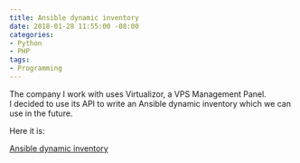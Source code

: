 ```yaml
---
title: Ansible dynamic inventory
date: 2018-01-28 11:55:00 -08:00
categories:
- Python
- PHP
tags:
- Programming
---
```


The company I work with uses Virtualizor,  a VPS Management Panel.  
I decided to use its API to write an Ansible dynamic inventory which we can use in the future.

Here it is:

[Ansible dynamic inventory](efimlosev.github.io/ansible-an-inventory-script.html)


 